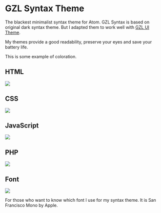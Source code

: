 GZL Syntax Theme
================

The blackest minimalist syntax theme for Atom.
GZL Syntax is based on original dark syntax theme. But I adapted them to work well with [GZL UI Theme](http://github.com/Guizilla/gzl-ui).

My themes provide a good readability, preserve your eyes and save your battery life.

This is some example of coloration.

## HTML
![](https://www.guizilla.net/wp-content/uploads/github/gzlscgzlthsyntax3.png)

## CSS
![](https://www.guizilla.net/wp-content/uploads/github/gzlscgzlthsyntax5.png)

## JavaScript
![](https://www.guizilla.net/wp-content/uploads/github/gzlscgzlthsyntax2.png)

## PHP
![](https://www.guizilla.net/wp-content/uploads/github/gzlscgzlthsyntax1.png)

## Font

![](https://www.guizilla.net/wp-content/uploads/github/gzlscgzlthsyntax4.png)

For those who want to know which font I use for my syntax theme. It is San Francisco Mono by Apple.

